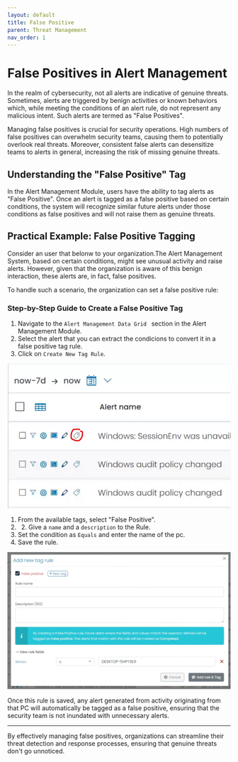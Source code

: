 ```yaml
---
layout: default
title: False Positive
parent: Threat Management
nav_order: 1
---
```


# False Positives in Alert Management

In the realm of cybersecurity, not all alerts are indicative of genuine threats. Sometimes, alerts are triggered by benign activities or known behaviors which, while meeting the conditions of an alert rule, do not represent any malicious intent. Such alerts are termed as "False Positives". 

Managing false positives is crucial for security operations. High numbers of false positives can overwhelm security teams, causing them to potentially overlook real threats. Moreover, consistent false alerts can desensitize teams to alerts in general, increasing the risk of missing genuine threats.

## Understanding the "False Positive" Tag

In the Alert Management Module, users have the ability to tag alerts as "False Positive". Once an alert is tagged as a false positive based on certain conditions, the system will recognize similar future alerts under those conditions as false positives and will not raise them as genuine threats.



## Practical Example: False Positive Tagging

Consider an user that belonw to your organization.The Alert Management System, based on certain conditions, might see unusual activity and raise alerts. However, given that the organization is aware of this benign interaction, these alerts are, in fact, false positives.

To handle such a scenario, the organization can set a false positive rule:

### Step-by-Step Guide to Create a False Positive Tag

1. Navigate to the `Alert Management Data Grid ` section in the Alert Management Module.
2. Select the alert that you can extract the condicions to convert it in a false positive tag rule.
3. Click on `Create New Tag Rule`.

![Tag Rule Creation](./../Images/../../Images/Components/ThreatManagment/falsepositivemenu.png)

1. From the available tags, select "False Positive".
2. 2. Give a `name` and a `description` to the Rule.
3. Set the condition as `Equals` and enter the name of the pc.
4. Save the rule.

![Tag Rule Creation](./../Images/../../Images/Components/ThreatManagment/tagrule.png)

Once this rule is saved, any alert generated from activity originating from that PC will automatically be tagged as a false positive, ensuring that the security team is not inundated with unnecessary alerts.

---

By effectively managing false positives, organizations can streamline their threat detection and response processes, ensuring that genuine threats don't go unnoticed.

